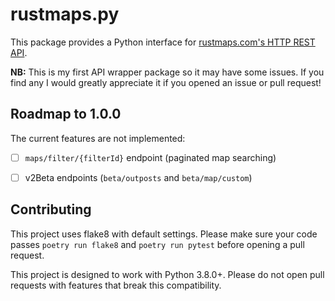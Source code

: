 # rustmaps.py

This package provides a Python interface for [rustmaps.com's HTTP REST API][1].

**NB:** This is my first API wrapper package so it may have some issues. If you
find any I would greatly appreciate it if you opened an issue or pull request!


## Roadmap to 1.0.0

The current features are not implemented:

- [ ] `maps/filter/{filterId}` endpoint (paginated map searching)
- [ ] v2Beta endpoints (`beta/outposts` and `beta/map/custom`)


## Contributing

This project uses flake8 with default settings. Please make sure your code
passes `poetry run flake8` and `poetry run pytest` before opening a pull
request.

This project is designed to work with Python 3.8.0+. Please do not open pull
requests with features that break this compatibility.


[1]: https://rustmaps.com/docs/index.html
